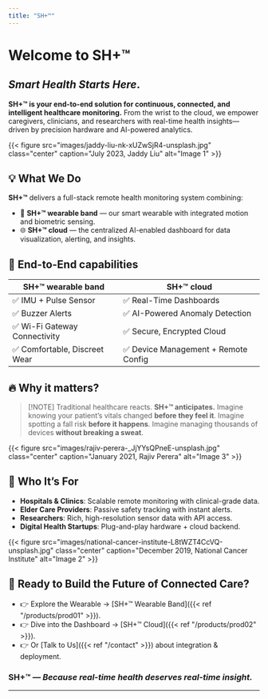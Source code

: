 ```yaml
---
title: "SH+™"
---
```


# Welcome to SH+™

## _Smart Health Starts Here_.

**SH+™ is your end-to-end solution for continuous, connected, and intelligent healthcare monitoring.**
From the wrist to the cloud, we empower caregivers, clinicians, and researchers with real-time health insights—driven by precision hardware and AI-powered analytics.

{{< figure src="images/jaddy-liu-nk-xUZwSjR4-unsplash.jpg" class="center" caption="July 2023, Jaddy Liu"  alt="Image 1" >}}

## 💡 What We Do

**SH+™** delivers a full-stack remote health monitoring system combining:

- 🎯 **SH+™ wearable band** — our smart wearable with integrated motion and biometric sensing.
- 🌐 **SH+™ cloud** — the centralized AI-enabled dashboard for data visualization, alerting, and insights.

## 🔧 End-to-End capabilities

| SH+™ wearable band           | SH+™ cloud                          |
| ----------------------------- | ------------------------------------ |
| ✅ IMU + Pulse Sensor         | ✅ Real-Time Dashboards              |
| ✅ Buzzer Alerts              | ✅ AI-Powered Anomaly Detection      |
| ✅ Wi-Fi Gateway Connectivity | ✅ Secure, Encrypted Cloud           |
| ✅ Comfortable, Discreet Wear | ✅ Device Management + Remote Config |

## 🔥 Why it matters?

> [!NOTE] Traditional healthcare reacts.
> **SH+™ anticipates.**
> Imagine knowing your patient’s vitals changed **before they feel it**.
> Imagine spotting a fall risk **before it happens**.
> Imagine managing thousands of devices **without breaking a sweat**.

{{< figure src="images/rajiv-perera-_JjYYsQPneE-unsplash.jpg" class="center" caption="January 2021, Rajiv Perera"  alt="Image 3" >}}

## 👥 Who It’s For

- **Hospitals & Clinics**: Scalable remote monitoring with clinical-grade data.
- **Elder Care Providers**: Passive safety tracking with instant alerts.
- **Researchers**: Rich, high-resolution sensor data with API access.
- **Digital Health Startups**: Plug-and-play hardware + cloud backend.

{{< figure src="images/national-cancer-institute-L8tWZT4CcVQ-unsplash.jpg" class="center" caption="December 2019, National Cancer Institute"  alt="Image 2" >}}

## 🚀 Ready to Build the Future of Connected Care?

- 👉 Explore the Wearable → [SH+™ Wearable Band]({{< ref "/products/prod01" >}}).
- 👉 Dive into the Dashboard → [SH+™ Cloud]({{< ref "/products/prod02" >}}).
- 👉 Or [Talk to Us]({{< ref "/contact" >}}) about integration & deployment.

### **SH+™** — _Because real-time health deserves real-time insight._

---
